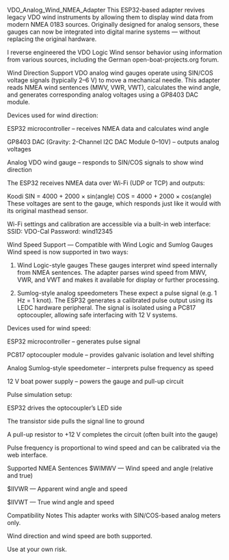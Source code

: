 VDO_Analog_Wind_NMEA_Adapter
This ESP32-based adapter revives legacy VDO wind instruments by allowing them to display wind data from modern NMEA 0183 sources. Originally designed for analog sensors, these gauges can now be integrated into digital marine systems — without replacing the original hardware.

I reverse engineered the VDO Logic Wind sensor behavior using information from various sources, including the German open-boat-projects.org forum.

Wind Direction Support
VDO analog wind gauges operate using SIN/COS voltage signals (typically 2–6 V) to move a mechanical needle. This adapter reads NMEA wind sentences (MWV, VWR, VWT), calculates the wind angle, and generates corresponding analog voltages using a GP8403 DAC module.

Devices used for wind direction:

ESP32 microcontroller – receives NMEA data and calculates wind angle

GP8403 DAC (Gravity: 2-Channel I2C DAC Module 0–10V) – outputs analog voltages

Analog VDO wind gauge – responds to SIN/COS signals to show wind direction

The ESP32 receives NMEA data over Wi-Fi (UDP or TCP) and outputs:

Koodi
SIN = 4000 + 2000 × sin(angle)
COS = 4000 + 2000 × cos(angle)
These voltages are sent to the gauge, which responds just like it would with its original masthead sensor.

Wi-Fi settings and calibration are accessible via a built-in web interface: SSID: VDO-Cal Password: wind12345

Wind Speed Support — Compatible with Wind Logic and Sumlog Gauges
Wind speed is now supported in two ways:

1. Wind Logic-style gauges
These gauges interpret wind speed internally from NMEA sentences. The adapter parses wind speed from MWV, VWR, and VWT and makes it available for display or further processing.

2. Sumlog-style analog speedometers
These expect a pulse signal (e.g. 1 Hz = 1 knot). The ESP32 generates a calibrated pulse output using its LEDC hardware peripheral. The signal is isolated using a PC817 optocoupler, allowing safe interfacing with 12 V systems.

Devices used for wind speed:

ESP32 microcontroller – generates pulse signal

PC817 optocoupler module – provides galvanic isolation and level shifting

Analog Sumlog-style speedometer – interprets pulse frequency as speed

12 V boat power supply – powers the gauge and pull-up circuit

Pulse simulation setup:

ESP32 drives the optocoupler’s LED side

The transistor side pulls the signal line to ground

A pull-up resistor to +12 V completes the circuit (often built into the gauge)

Pulse frequency is proportional to wind speed and can be calibrated via the web interface.

Supported NMEA Sentences
$WIMWV — Wind speed and angle (relative and true)

$IIVWR — Apparent wind angle and speed

$IIVWT — True wind angle and speed

Compatibility Notes
This adapter works with SIN/COS-based analog meters only.

Wind direction and wind speed are both supported.

Use at your own risk.